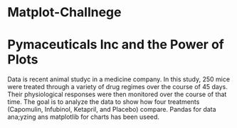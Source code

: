 # Matplot-Challnege
#  Pymaceuticals Inc and the Power of Plots

Data is recent animal studyc in a medicine company. In this study, 250 mice were treated through a variety of drug regimes over the course of 45 days. Their physiological responses were then monitored over the course of that time. The goal is to  analyze the data to show how four treatments (Capomulin, Infubinol, Ketapril, and Placebo) compare.
Pandas for data ana;yzing ans matplotlib for charts  has been useed.








